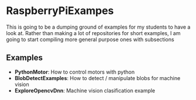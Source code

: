 # RaspberryPiExampes
This is going to be a dumping ground of examples for my students to have a look at. Rather than making a lot of repositories for short examples, I am going to start compiling more general purpose ones with subsections

## Examples
- **PythonMotor**: How to control motors with python
- **BlobDetectExamples**: How to detect / manipulate blobs for machine vision
- **ExploreOpencvDnn**: Machine vision clasification example
